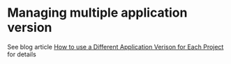 # Managing multiple application version

See blog article [How to use a Different Application Verison for Each Project](https://www.daringway.com/how-to-use-different-application-versions/) for details

